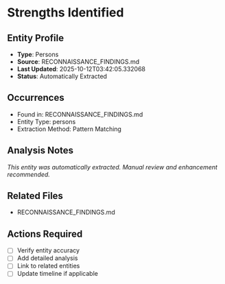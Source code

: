 # Strengths Identified

## Entity Profile
- **Type**: Persons
- **Source**: RECONNAISSANCE_FINDINGS.md
- **Last Updated**: 2025-10-12T03:42:05.332068
- **Status**: Automatically Extracted

## Occurrences
- Found in: RECONNAISSANCE_FINDINGS.md
- Entity Type: persons
- Extraction Method: Pattern Matching

## Analysis Notes
*This entity was automatically extracted. Manual review and enhancement recommended.*

## Related Files
- RECONNAISSANCE_FINDINGS.md

## Actions Required
- [ ] Verify entity accuracy
- [ ] Add detailed analysis
- [ ] Link to related entities
- [ ] Update timeline if applicable
